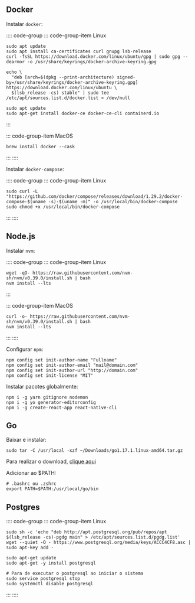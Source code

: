 ## Docker

Instalar `docker`:

:::: code-group
::: code-group-item Linux
```shell
sudo apt update
sudo apt install ca-certificates curl gnupg lsb-release
curl -fsSL https://download.docker.com/linux/ubuntu/gpg | sudo gpg --dearmor -o /usr/share/keyrings/docker-archive-keyring.gpg

echo \
  "deb [arch=$(dpkg --print-architecture) signed-by=/usr/share/keyrings/docker-archive-keyring.gpg] https://download.docker.com/linux/ubuntu \
  $(lsb_release -cs) stable" | sudo tee /etc/apt/sources.list.d/docker.list > /dev/null

sudo apt update
sudo apt-get install docker-ce docker-ce-cli containerd.io
```
:::

::: code-group-item MacOS
```shell
brew install docker --cask
```
:::
::::

Instalar `docker-compose`:

:::: code-group
::: code-group-item Linux
```shell
sudo curl -L "https://github.com/docker/compose/releases/download/1.29.2/docker-compose-$(uname -s)-$(uname -m)" -o /usr/local/bin/docker-compose
sudo chmod +x /usr/local/bin/docker-compose
```
:::
::::

## Node.js

Instalar `nvm`:

:::: code-group
::: code-group-item Linux
```shell
wget -qO- https://raw.githubusercontent.com/nvm-sh/nvm/v0.39.0/install.sh | bash
nvm install --lts
```
:::

::: code-group-item MacOS
```shell
curl -o- https://raw.githubusercontent.com/nvm-sh/nvm/v0.39.0/install.sh | bash
nvm install --lts
```
:::
::::

Configurar `npm`:

```shell
npm config set init-author-name "Fullname"
npm config set init-author-email "mail@domain.com"
npm config set init-author-url "http://domain.com"
npm config set init-license "MIT"
```

Instalar pacotes globalmente:

```shell
npm i -g yarn gitignore nodemon
npm i -g yo generator-editorconfig
npm i -g create-react-app react-native-cli
```

## Go

Baixar e instalar:

``` shell
sudo tar -C /usr/local -xzf ~/Downloads/go1.17.1.linux-amd64.tar.gz
```

Para realizar o download, [clique aqui](https://golang.org/dl)

Adicionar ao $PATH:

```shell
# .bashrc ou .zshrc
export PATH=$PATH:/usr/local/go/bin
```

## Postgres

:::: code-group
::: code-group-item Linux
```shell
sudo sh -c 'echo "deb http://apt.postgresql.org/pub/repos/apt $(lsb_release -cs)-pgdg main" > /etc/apt/sources.list.d/pgdg.list'
wget --quiet -O - https://www.postgresql.org/media/keys/ACCC4CF8.asc | sudo apt-key add -

sudo apt-get update
sudo apt-get -y install postgresql

# Para de executar o postgresql ao iniciar o sistema
sudo service postgresql stop
sudo systemctl disable postgresql
```
:::
::::

